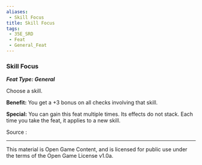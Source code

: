 ```yaml
---
aliases:
 - Skill Focus
title: Skill Focus
tags: 
 - 35E_SRD
 - Feat
 - General_Feat
---
```

### Skill Focus 
***Feat Type: General***

Choose a skill.

**Benefit:** You get a +3 bonus on all checks involving that skill.

**Special:** You can gain this feat multiple times. Its effects do not
stack. Each time you take the feat, it applies to a new skill.


Source :



---



This material is Open Game Content, and is licensed for public use under the terms of the Open Game License v1.0a.

